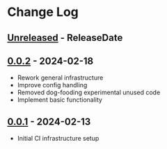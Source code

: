 # Change Log

<!-- next-header -->
## [Unreleased] - ReleaseDate

## [0.0.2] - 2024-02-18

- Rework general infrastructure
- Improve config handling
- Removed dog-fooding experimental unused code
- Implement basic functionality

## [0.0.1] - 2024-02-13

- Initial CI infrastructure setup

<!-- next-url -->
[Unreleased]: https://github.com/jieyouxu/CDLint/compare/v0.0.2...HEAD
[0.0.2]: https://github.com/jieyouxu/CDLint/compare/v0.0.1...v0.0.2
[0.0.1]: https://github.com/jieyouxu/CDLint/compare/v0.0.1...v0.0.1

